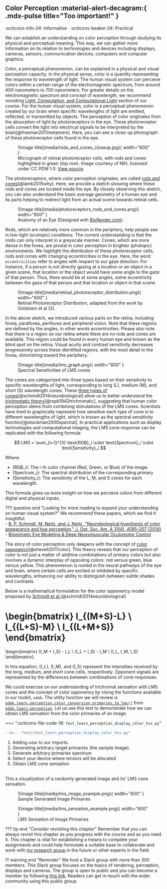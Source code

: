 ## Color Perception :material-alert-decagram:{ .mdx-pulse title="Too important!" }
:octicons-info-24: Informative ·
:octicons-beaker-24: Practical

We can establish an understanding on color perception through studying its physical and perceptual meaning.
This way, we can gather more information on its relation to technologies and devices including displays, cameras, sensors, communication devices, computers and computer graphics.

Color, a perceptual phenomenon, can be explained in a physical and visual perception capacity.
In the physical sense, color is a quantity representing the response to wavelength of light.
The human visual system can perceive colors within a certain range of the electromagnetic spectrum, from around 400 nanometers to 700 nanometers.
For greater details on the electromagnetic spectrum and concept of wavelength, we recommend revisiting [Light, Computation, and Computational Light](computational_light.md) section of our course.
For the human visual system, color is a perceptual phenomenon created by our brain when specific wavelengths of light are emitted, reflected, or transmitted by objects.
The perception of color originates from the absorption of light by photoreceptors in the eye.
These photoreceptor cells convert the light into electrical signals to be interpreted by the brain[@freeman2011metamers].
Here, you can see a close-up photograph of these photoreceptor cells found in the eye.

<figure markdown>
  ![Image title](media/rods_and_cones_closeup.jpg){ width="600" }
  <figcaption>Micrograph of retinal photoreceptor cells, with rods and cones highlighted in green (top row). Image courtesy of NIH, licensed under CC PDM 1.0. <a href="https://www.nih.gov/" target="_blank">View source</a>.</figcaption>
</figure>

The photoreceptors, where color perception originates, are called [rods and cones](https://www.ncbi.nlm.nih.gov/pmc/articles/PMC4763127/)[@lamb2015why]. 
Here, we provide a sketch showing where these rods and cones are located inside the eye.
By closely observing this sketch, you can also understand the basic average geometry of a human eye and its parts helping to redirect light from an actual scene towards retinal cells.

<figure markdown>
  ![Image title](media/photoreceptors_rods_and_cones.png){ width="600" }
  <figcaption>Anatomy of an Eye (Designed with <a href="https://app.biorender.com/citation/6702e9cd8e56383950107e6d" target="_blank">BioRender.com</a>).</figcaption>
</figure>

Rods, which are relatively more common in the periphery, help people see in low-light (scotopic) conditions.
The current understanding is that the roids can only interpret in a greyscale manner.
Cones, which are more dense in the fovea, are pivotal in color perception in brighter (photopic) environments. 
We highlight the distribution of these photoreceptor cells, rods and cones with changing eccentricities in the eye.
Here, the word `eccentricities` refer to angles with respect to our gaze direction.
For instance, if a person is not directly gazing at a location or an object in a given scene, that location or the object would have some angle to the gaze of that person.
Thus, there would be at some angles, some eccentricity between the gaze of that person and that location or object in that scene.

<figure markdown>
  ![Image title](media/retinal_photoreceptor_distribution.png){ width="600" }
  <figcaption>Retinal Photoreceptor Distribution, adapted from the work by Goldstein et al [3].</figcaption>
</figure>

In the above sketch, we introduced various parts on the retina, including fovea, parafovea, perifovea and peripheral vision.
Note that these regions are defined by the angles, in other words eccentricities.
Please also note that there is a region on our retina where there are no rods and cones are available.
This region could be found in every human eye and known as the blind spot on the retina.
Visual acuity and contrast sensitivity decreases progressively across these identified regions, with the most detail in the fovea, diminishing toward the periphery.

<figure markdown>
  ![Image title](media/lms_graph.png){ width="600" }
  <figcaption>Spectral Sensitivities of LMS cones</figcaption>
</figure>

The cones are categorized into three types based on their sensitivity to specific wavelengths of light, corresponding to long (L), medium (M), and short (S) wavelength cones. These [three types of cones](https://opg.optica.org/josaa/fulltext.cfm?uri=josaa-31-4-A195&id=279354)[@schmidt2014neurobiological] allow us to better understand the [trichromatic theory](https://www.jstor.org/stable/82365)[@rspb1942trichromatic], suggesting that human color perception stems from combining stimulations of the LMS cones. Scientists have tried to graphically represent how sensitive each type of cone is to different wavelengths of light, which is known as the spectral sensitivity function[@stockman2000spectral]. In practical applications such as display technologies and computational imaging, the LMS cone response can be replicated with the following formula:


$$
LMS = \sum_{i=1}^{3} \text{RGB}_i \cdot \text{Spectrum}_i \cdot \text{Sensitivity}_i 
$$

Where:

- \(RGB_i\): The i-th color channel (Red, Green, or Blue) of the image.  
- \(Spectrum_i\): The spectral distribution of the corresponding primary 
- \(Sensitivity_i\): The sensitivity of the L, M, and S cones for each wavelength.

This formula gives us more insight on how we percieve colors from different digital and physical inputs.

??? question end "Looking for more reading to expand your understanding on human visual system?"
       We recommend these papers, which we find it insightful:
       <br />- [ B. P. Schmidt, M. Neitz, and J. Neitz, "Neurobiological hypothesis of color appearance and hue perception," J. Opt. Soc. Am. A 31(4), A195–207 (2014)](https://doi.org/10.1364/josaa.31.00a195)
       <br />- [Biomimetic Eye Modeling & Deep Neuromuscular Oculomotor Control](https://www.andrew.cmu.edu/user/aslakshm/pdfs/siggraph19_eye.pdf)


The story of color perception only deepens with the concept of [color opponency](http://dx.doi.org/10.1364/JOSAA.34.001099)[@shevell2017color]. This theory reveals that our perception of color is not just a matter of additive combinations of primary colors but also involves a dynamic interplay of opposing colors: red versus green, blue versus yellow. This phenomenon is rooted in the neural pathways of the eye and brain, where certain cells are excited or inhibited by specific wavelengths, enhancing our ability to distinguish between subtle shades and contrasts.

Below is a mathematical formulation for the color opponency model proposed by [Schmidt et al.](https://opg.optica.org/josaa/fulltext.cfm?uri=josaa-31-4-A195&id=279354)[@schmidt2014neurobiological]

\begin{bmatrix}
I_{(M+S)-L} \\
I_{(L+S)-M} \\
I_{(L+M+S)}
\end{bmatrix}
=
\begin{bmatrix}
(I_M + I_S) - I_L \\
(I_L + I_S) - I_M \\
(I_L, I_M, I_S)
\end{bmatrix}

In this equation, \(I_L\), \(I_M\), and \(I_S\) represent the intensities received by the long, medium, and short cone cells, respectively. Opponent signals are represented by the differences between combinations of cone responses.


We could exercise on our understanding of trichromat sensation with LMS cones and the concept of color opponency by vising the functions available in our toolkit, `odak`.
The utility function we will review is [`odak.learn.perception.color_conversion.primaries_to_lms()`](https://github.com/kaanaksit/odak/blob/321760f2f2f3e2639301ecb32535cc801f53dd64/odak/learn/perception/color_conversion.py#L292) from [`odak.learn.perception`](../odak/learn_perception.md).
Let us use this test to demonstrate how we can obtain LMS sensation from the color primaries of an image.

=== ":octicons-file-code-16: `test_learn_perception_display_color_hvs.py`"
  ```python 
  --8<-- "test/test_learn_perception_display_color_hvs.py"
  ```

  1. Adding `odak` to our imports.
  2. Generating arbitrary target primaries (the sample image).
  3. Generate arbitrary primaries spectrum
  4. Select your device where tensors will be allocated
  5. Obtain LMS cone sensation
  <br />
  This a visualization of a randomly generated image and its' LMS cone sensation.

<figure markdown>
  ![Image title](media/lms_image_example.png){ width="600" }
  <figcaption>Sample Generated Image Primaries</figcaption>
</figure>
<figure markdown>
  ![Image title](media/lms_sensation_example.png){ width="600" }
  <figcaption>LMS Sensation of Image Primaries</figcaption>
</figure>


<!--
### Display Realism (What does it mean to be realistic)

When considering the realism of displays, it is important to define what realism entails in the context of color perception. If we were to have a display, disregarding all cost and engineering challenges, just solely built to be "lifelike", what would we need to achieve? 

To answer this question, we would need to be able to apply the complex principles of human color perception and display technologies.

#### Accurate Reproduction of Colors (or at least perceptible): 
The most important characteristic of a realistic display is to accurately reproduce color. Current display technologies combine three color primaries (Red, Green, Blue) in different intensities attempting to recreate large ranges of color called a color space. It is possible to choose different primary colors, or even the number of primaries to represent one's color space, but its efficacy can be expressed by how vast the resulting color space is. The human color gamut is a collection of all visible human lights, and is currently impossible to represent with only three primaries. Because the gamut is continuous and infinite, you would need an infinite amount of primaries to represent all colors.

Fortunately, one promising solution is the use of *metamers*— applying different combinations of wavelengths that produce the same color perception in the human eye. This means two separate colors can elicit the same LMS cone response as each other. This allows displays to recreate a vast range of colors on a limited set of primaries.

[Code](https://gulpinhenry.github.io/PrismaFoveate/optimize_primaries.html) on how to optimize display primaries with a color space


#### Accounting for Photopic vs Scotopic vision
Human perception is extremely context dependent, where we need to adapt to various lighting conditions like low-light (scotopic) and lit (photopic) scenes. Displays must be able to figure out how to preserve the rod and cone functionality under all these different environments.


#### Chromaticity + Brightness
TODO: add some more stuff here



### Conclusion
As we dive deeper into light and color perception, it becomes evident that the task of replicating the natural spectrum of colors in technology is still an evolving journey. This exploration into the nature of color sets the stage for a deeper examination of how our biological systems perceive color and how technology strives to emulate that perception.

-->

??? tip end "Consider revisiting this chapter"
    Remember that you can always revisit this chapter as you progress with the course and as you need it.
    This chapter is vital for establishing a means to complete your assignments and could help formulate a suitable base to collaborate and work with [my research group](https://complightlab.com) in the future or other experts in the field.

!!! warning end "Reminder"
    We host a Slack group with more than 300 members.
    This Slack group focuses on the topics of rendering, perception, displays and cameras.
    The group is open to public and you can become a member by following [this link](https://complightlab.com/outreach/).
    Readers can get in-touch with the wider community using this public group.
